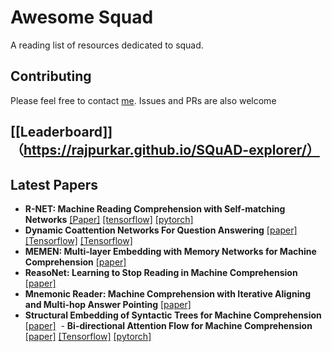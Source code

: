 # Awesome Squad

A reading list of resources dedicated to squad.

## Contributing

Please feel free to contact [me](http://zaczou.github.io). Issues and PRs are also welcome


## [[Leaderboard]]（https://rajpurkar.github.io/SQuAD-explorer/）

## Latest Papers

  - **R-NET: Machine Reading Comprehension with Self-matching Networks** [[Paper]](https://www.microsoft.com/en-us/research/publication/mrc/#) [[tensorflow]](https://github.com/minsangkim142/R-net) [[pytorch]](https://github.com/matthew-z/R-net)
  - **Dynamic Coattention Networks For Question Answering** [[paper]](https://arxiv.org/abs/1611.01604) [[Tensorflow]](https://github.com/marshmelloX/dynamic-coattention-network) [[Tensorflow]](https://github.com/xin-jin/SQuAD)
  - **MEMEN: Multi-layer Embedding with Memory Networks for Machine Comprehension** [[paper]](https://arxiv.org/abs/1707.09098)
  - **ReasoNet: Learning to Stop Reading in Machine Comprehension** [[paper]](https://arxiv.org/abs/1609.05284)
  - **Mnemonic Reader: Machine Comprehension with Iterative Aligning and Multi-hop Answer Pointing** [[paper]](https://arxiv.org/abs/1705.02798)
  - **Structural Embedding of Syntactic Trees for Machine Comprehension** [[paper]](https://arxiv.org/abs/1703.00572)
  - **Bi-directional Attention Flow for Machine Comprehension** [[paper]](https://arxiv.org/abs/1611.01603) [[Tensorflow]](https://github.com/allenai/bi-att-flow) [[pytorch]](https://github.com/demiguo/bidaf-pytorch)

